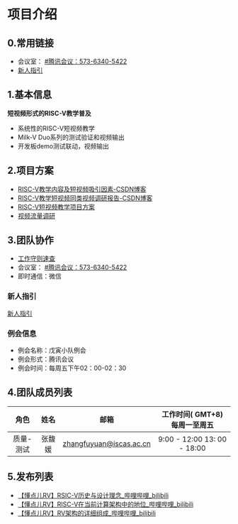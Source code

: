 # 项目介绍

## 0.常用链接

- 会议室： [#腾讯会议：573-6340-5422](https://meeting.tencent.com/dm/rT2cne6IsIew)
- [新人指引](https://github.com/DuoQilai/PLCT-Works/blob/main/RISC-V_short_video/baby_book.md)
## 1.基本信息

**短视频形式的RISC-V教学普及**

- 系统性的RISC-V短视频教学
- Milk-V Duo系列的测试验证和视频输出
- 开发板demo测试联动，视频输出

## 2.项目方案

- [RISC-V教学内容及短视频吸引因素-CSDN博客](https://blog.csdn.net/jtwqwq/article/details/139909781?app_version=6.3.8&code=app_1562916241&csdn_share_tail=%7B%22type%22%3A%22blog%22%2C%22rType%22%3A%22article%22%2C%22rId%22%3A%22139909781%22%2C%22source%22%3A%22jtwqwq%22%7D&uLinkId=usr1mkqgl919blen&utm_source=app)
- [RISC-V教学短视频同类视频调研报告-CSDN博客](https://blog.csdn.net/jtwqwq/article/details/139909796?app_version=6.3.8&code=app_1562916241&csdn_share_tail=%7B%22type%22%3A%22blog%22%2C%22rType%22%3A%22article%22%2C%22rId%22%3A%22139909796%22%2C%22source%22%3A%22jtwqwq%22%7D&uLinkId=usr1mkqgl919blen&utm_source=app)
- [RISC-V短视频教学项目方案](https://github.com/DuoQilai/PLCT-Works/blob/main/RISC-V_short_video/Project_proposal.md)
- [视频流量调研](https://github.com/DuoQilai/PLCT-Works/blob/main/RISC-V_short_video/Research_Document/video_ResearchDocument.md)

## 3.团队协作

- [工作守则速查](https://github.com/lazyparser/survival-manual-for-interns/edit/master/rules.rst)
- 会议室： [#腾讯会议：573-6340-5422](https://meeting.tencent.com/dm/rT2cne6IsIew)
- 即时通信：微信

### 新人指引

[新人指引](https://github.com/DuoQilai/PLCT-Works/blob/main/RISC-V_short_video/baby_book.md)
### 例会信息

- 例会名称：戊寅小队例会
- 例会形式：腾讯会议
- 例会时间：每周五下午02：00-02：30

## 4.团队成员列表

|  角色   | 姓名  |           邮箱            |     工作时间( GMT+8) 每周一至周五     |
| :---: | :-: | :---------------------: | :-------------------------: |
| 质量-测试 | 张馥媛 | zhangfuyuan@iscas.ac.cn | 9:00 - 12:00 13: 00 - 18:00 |

## 5.发布列表

- [【懂点儿RV】RSIC-V历史与设计理念_哔哩哔哩_bilibili](https://www.bilibili.com/video/BV1sm421g7YP/)
- [【懂点儿RV】RISC-V在当前计算架构中的地位_哔哩哔哩_bilibili](https://www.bilibili.com/video/BV1bH4y1w7UY/)
- [【懂点儿RV】RV架构的详细组成_哔哩哔哩_bilibili](https://www.bilibili.com/video/BV19T42167g9/)
